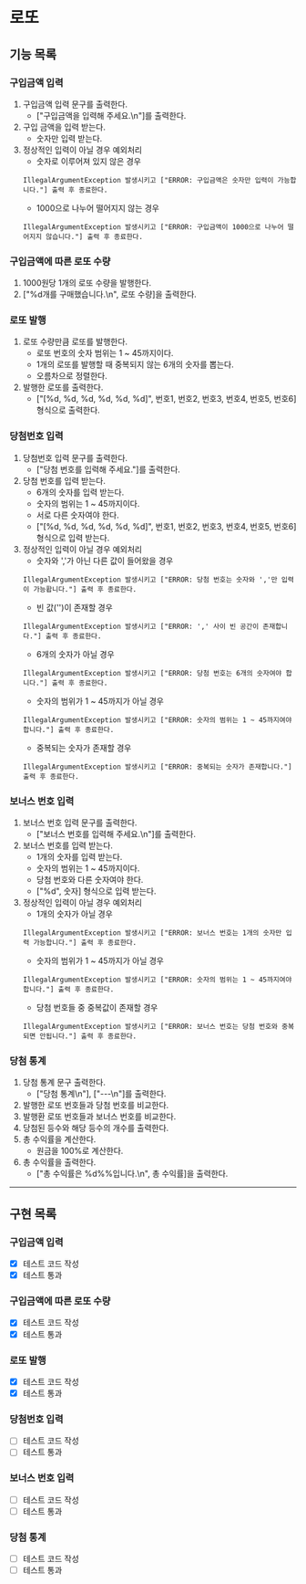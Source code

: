 # 로또

## 기능 목록

### 구입금액 입력

1. 구입금액 입력 문구를 출력한다.
    - ["구입금액을 입력해 주세요.\n"]를 출력한다.
2. 구입 금액을 입력 받는다.
    - 숫자만 입력 받는다.
3. 정상적인 입력이 아닐 경우 예외처리
    - 숫자로 이루어져 있지 않은 경우
   ```
   IllegalArgumentException 발생시키고 ["ERROR: 구입금액은 숫자만 입력이 가능합니다."] 출력 후 종료한다.
   ```
    - 1000으로 나누어 떨어지지 않는 경우
   ```
   IllegalArgumentException 발생시키고 ["ERROR: 구입금액이 1000으로 나누어 떨어지지 않습니다."] 출력 후 종료한다.
   ```

### 구입금액에 따른 로또 수량

1. 1000원당 1개의 로또 수량을 발행한다.
2. ["%d개를 구매했습니다.\n", 로또 수량]을 출력한다.

### 로또 발행

1. 로또 수량만큼 로또를 발행한다.
    - 로또 번호의 숫자 범위는 1 ~ 45까지이다.
    - 1개의 로또를 발행할 때 중복되지 않는 6개의 숫자를 뽑는다.
    - 오름차으로 정렬한다.
2. 발행한 로또를 출력한다.
    - ["[%d, %d, %d, %d, %d, %d]", 번호1, 번호2, 번호3, 번호4, 번호5, 번호6] 형식으로 출력한다.

### 당첨번호 입력

1. 당첨번호 입력 문구를 출력한다.
    - ["당첨 번호를 입력해 주세요."]를 출력한다.
2. 당첨 번호를 입력 받는다.
    - 6개의 숫자를 입력 받는다.
    - 숫자의 범위는 1 ~ 45까지이다.
    - 서로 다른 숫자여야 한다.
    - ["[%d, %d, %d, %d, %d, %d]", 번호1, 번호2, 번호3, 번호4, 번호5, 번호6] 형식으로 입력 받는다.
3. 정상적인 입력이 아닐 경우 예외처리
    - 숫자와 ','가 아닌 다른 값이 들어왔을 경우
   ```
   IllegalArgumentException 발생시키고 ["ERROR: 당첨 번호는 숫자와 ','만 입력이 가능홥니다."] 출력 후 종료한다.
   ```
    - 빈 값('')이 존재할 경우
   ```
   IllegalArgumentException 발생시키고 ["ERROR: ',' 사이 빈 공간이 존재합니다."] 출력 후 종료한다.
   ```
    - 6개의 숫자가 아닐 경우
   ```
   IllegalArgumentException 발생시키고 ["ERROR: 당첨 번호는 6개의 숫자여야 합니다."] 출력 후 종료한다.
   ```
    - 숫자의 범위가 1 ~ 45까지가 아닐 경우
   ```
   IllegalArgumentException 발생시키고 ["ERROR: 숫자의 범위는 1 ~ 45까지여야 합니다."] 출력 후 종료한다.
   ```
    - 중복되는 숫자가 존재할 경우
   ```
   IllegalArgumentException 발생시키고 ["ERROR: 중복되는 숫자가 존재합니다."] 출력 후 종료한다.
   ```

### 보너스 번호 입력

1. 보너스 번호 입력 문구를 출력한다.
    - ["보너스 번호를 입력해 주세요.\n"]를 출력한다.
2. 보너스 번호를 입력 받는다.
    - 1개의 숫자를 입력 받는다.
    - 숫자의 범위는 1 ~ 45까지이다.
    - 당첨 번호와 다른 숫자여야 한다.
    - ["%d", 숫자] 형식으로 입력 받는다.
3. 정상적인 입력이 아닐 경우 예외처리
    - 1개의 숫자가 아닐 경우
   ```
   IllegalArgumentException 발생시키고 ["ERROR: 보너스 번호는 1개의 숫자만 입력 가능합니다."] 출력 후 종료한다.
   ```
    - 숫자의 범위가 1 ~ 45까지가 아닐 경우
   ```
   IllegalArgumentException 발생시키고 ["ERROR: 숫자의 범위는 1 ~ 45까지여야 합니다."] 출력 후 종료한다.
   ```
    - 당첨 번호들 중 중복값이 존재할 경우
   ```
   IllegalArgumentException 발생시키고 ["ERROR: 보너스 번호는 당첨 번호와 중복되면 안됩니다."] 출력 후 종료한다.
   ```

### 당첨 통계

1. 당첨 통계 문구 출력한다.
    - ["당첨 통계\n"], ["---\n"]를 출력한다.
2. 발행한 로또 번호들과 당첨 번호를 비교한다.
3. 발행환 로또 번호들과 보너스 번호를 비교한다.
4. 당첨된 등수와 해당 등수의 개수를 출력한다.
5. 총 수익률을 계산한다.
    - 원금을 100%로 계산한다.
6. 총 수익률을 출력한다.
    - ["총 수익률은 %d%%입니다.\n", 총 수익률]을 출력한다.

****

## 구현 목록

### 구입금액 입력

- [x] 테스트 코드 작성
- [x] 테스트 통과

### 구입금액에 따른 로또 수량

- [x] 테스트 코드 작성
- [x] 테스트 통과

### 로또 발행

- [x] 테스트 코드 작성
- [x] 테스트 통과

### 당첨번호 입력

- [ ] 테스트 코드 작성
- [ ] 테스트 통과

### 보너스 번호 입력

- [ ] 테스트 코드 작성
- [ ] 테스트 통과

### 당첨 통계

- [ ] 테스트 코드 작성
- [ ] 테스트 통과